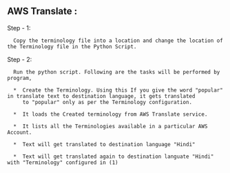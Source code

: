 

AWS Translate :
---------------

Step - 1:

      Copy the terminology file into a location and change the location of the Terminology file in the Python Script.
      
Step - 2:

      Run the python script. Following are the tasks will be performed by program,
      
      *  Create the Terminology. Using this If you give the word "popular" in translate text to destination language, it gets translated
         to "popular" only as per the Terminology configuration.
         
      *  It loads the Created terminology from AWS Translate service.
      
      *  It lists all the Terminologies available in a particular AWS Account.
      
      *  Text will get translated to destination language "Hindi"
      
      *  Text will get translated again to destination languate "Hindi" with "Terminology" configured in (1)
